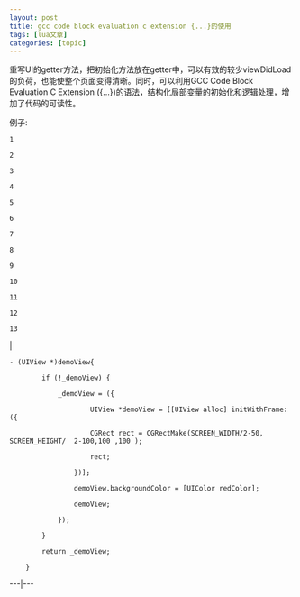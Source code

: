 ```yaml
---
layout: post
title: gcc code block evaluation c extension {...}的使用 
tags: [lua文章]
categories: [topic]
---
```

重写UI的getter方法，把初始化方法放在getter中，可以有效的较少viewDidLoad的负荷，也能使整个页面变得清晰。同时，可以利用GCC
Code Block Evaluation C Extension ({…})的语法，结构化局部变量的初始化和逻辑处理，增加了代码的可读性。

例子:

    
    
    1
    
    2
    
    3
    
    4
    
    5
    
    6
    
    7
    
    8
    
    9
    
    10
    
    11
    
    12
    
    13

|

    
    
    - (UIView *)demoView{
    
            if (!_demoView) {
    
                _demoView = ({
    
                        UIView *demoView = [[UIView alloc] initWithFrame:({
    
                        CGRect rect = CGRectMake(SCREEN_WIDTH/2-50, SCREEN_HEIGHT/  2-100,100 ,100 );
    
                        rect;
    
                    })];
    
                    demoView.backgroundColor = [UIColor redColor];
    
                    demoView;
    
                });
    
            }
    
            return _demoView;
    
        }  
  
---|---